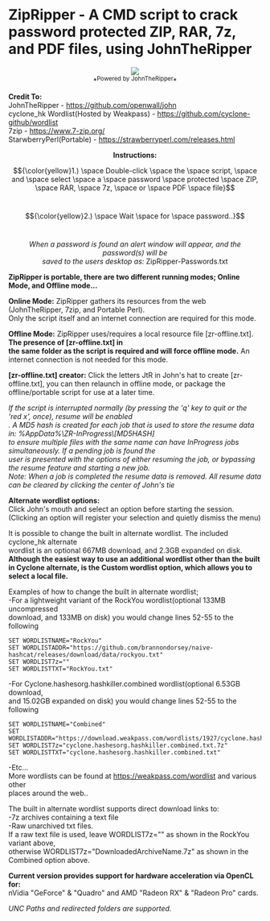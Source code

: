 # ZipRipper - A CMD script to crack password protected ZIP, RAR, 7z, and PDF files, using JohnTheRipper

<p align="center">
<img src="https://github.com/illsk1lls/ZipRipper/blob/main/.resources/zipripper.png?raw=true"><br>
*<sup>Powered by JohnTheRipper</sup>*
</p>

**Credit To:**<br>
JohnTheRipper - <a href="https://github.com/openwall/john">https://github.com/openwall/john</a><br>
cyclone_hk Wordlist(Hosted by Weakpass) - <a href="https://github.com/cyclone-github/wordlist">https://github.com/cyclone-github/wordlist</a><br>
7zip - <a href="https://www.7-zip.org/">https://www.7-zip.org/</a><br>
StarwberryPerl(Portable) - <a href="https://strawberryperl.com/releases.html">https://strawberryperl.com/releases.html</a><br>

**<p align="center">Instructions:</p>**

$${\color{yellow}1.) \space Double-click \space the \space script, \space and \space select \space a \space password \space protected \space ZIP, \space RAR, \space 7z, \space or \space PDF \space file}$$<br>

$${\color{yellow}2.) \space Wait \space for \space password..}$$<br>

*<p align="center">When a password is found an alert window will appear, and the password(s) will be<br>*
*saved to the users desktop as:* ZipRipper-Passwords.txt</p>

**ZipRipper is portable, there are two different running modes; Online Mode, and Offline mode...**<br>

**Online Mode:** ZipRipper gathers its resources from the web (JohnTheRipper, 7zip, and Portable Perl).<br>
Only the script itself and an internet connection are required for this mode.<br>

**Offline Mode:** ZipRipper uses/requires a local resource file [zr-offline.txt]. **The presence of [zr-offline.txt] in<br>**
**the same folder as the script is required and will force offline mode.** An internet connection is not needed for this mode.<br>

**[zr-offline.txt] creator:** Click the letters JtR in John's hat to create [zr-offline.txt], you can then relaunch in offline mode, or package the offline/portable script for use at a later time.<br>

*If the script is interrupted normally (by pressing the 'q' key to quit or the 'red x', once), resume will be enabled<br>.*
*A MD5 hash is created for each job that is used to store the resume data in: %AppData%\ZR-InProgress\\[MD5HASH]<br>*
*to ensure multiple files with the same name can have InProgress jobs simultaneously. If a pending job is found the<br>*
*user is presented with the options of either resuming the job, or bypassing the resume feature and starting a new job.<br>*
*Note: When a job is completed the resume data is removed. All resume data can be cleared by clicking the center of John's tie*

**Alternate wordlist options:**<br>
Click John's mouth and select an option before starting the session. (Clicking an option will register your selection and quietly dismiss the menu)<br>

It is possible to change the built in alternate wordlist. The included cyclone_hk alternate<br>
wordlist is an optional 667MB download, and 2.3GB expanded on disk. **Although the easiest way to use an additional wordlist other than the built in Cyclone alternate, is the Custom wordlist option, which allows you to select a local file.**<br>

Examples of how to change the built in alternate wordlist;<br>
-For a lightweight variant of the RockYou wordlist(optional 133MB uncompressed<br>
download, and 133MB on disk) you would change lines 52-55 to the following<br>
```
SET WORDLISTNAME="RockYou"
SET WORDLISTADDR="https://github.com/brannondorsey/naive-hashcat/releases/download/data/rockyou.txt"
SET WORDLIST7z=""
SET WORDLISTTXT="RockYou.txt"
```
-For Cyclone.hashesorg.hashkiller.combined wordlist(optional 6.53GB download,<br>
and 15.02GB expanded on disk) you would change lines 52-55 to the following<br>
```
SET WORDLISTNAME="Combined"
SET WORDLISTADDR="https://download.weakpass.com/wordlists/1927/cyclone.hashesorg.hashkiller.combined.txt.7z"
SET WORDLIST7z="cyclone.hashesorg.hashkiller.combined.txt.7z"
SET WORDLISTTXT="cyclone.hashesorg.hashkiller.combined.txt"
```
-Etc...<br>
More wordlists can be found at <a href="https://weakpass.com/wordlist">https://weakpass.com/wordlist</a> and various other<br>
places around the web..<br>

The built in alternate wordlist supports direct download links to:<br>
-7z archives containing a text file<br>
-Raw unarchived txt files.<br>
If a raw text file is used, leave WORDLIST7z="" as shown in the RockYou variant above,<br>
otherwise WORDLIST7z="DownloadedArchiveName.7z" as shown in the Combined option above.<br>

**Current version provides support for hardware acceleration via OpenCL for:**<br>
nVidia "GeForce" & "Quadro" and AMD "Radeon RX" & "Radeon Pro" cards.<br>

*UNC Paths and redirected folders are supported.*<br>